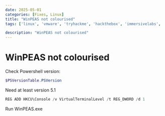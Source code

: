 ```yaml
---
date: 2025-05-01
categories: [Fixes, Linux]
title: "WinPEAS not colourised"
tags: ['linux', 'vmware', 'tryhackme', 'hackthebox', 'immersivelabs', 'thm', 'iml', 'htb']

description: "WinPEAS not colourised"
---
```


# WinPEAS not colourised

Check Powershell version:

```powershell
$PSVersionTable.PSVersion
```

Need at least version 5.1

```powershell
REG ADD HKCU\Console /v VirtualTerminalLevel /t REG_DWORD /d 1
```

Run WinPEAS.exe

